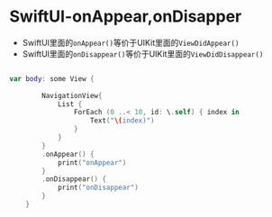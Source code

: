 # SwiftUI-onAppear,onDisapper

+ SwiftUI里面的```onAppear()```等价于UIKit里面的```ViewDidAppear()```
+ SwiftUI里面的```onDisappear()```等价于UIKit里面的```ViewDidDisappear()```

``` swift

var body: some View {
        
        NavigationView{
            List {
                ForEach (0 ..< 10, id: \.self) { index in
                    Text("\(index)")
                }
            }
        }
        .onAppear() {
            print("onAppear")
        }
        .onDisappear() {
            print("onDisappear")
        }
    }

```